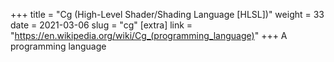 +++
title = "Cg (High-Level Shader/Shading Language [HLSL])"
weight = 33
date = 2021-03-06
slug = "cg"
[extra]
link = "https://en.wikipedia.org/wiki/Cg_(programming_language)"
+++
A programming language

